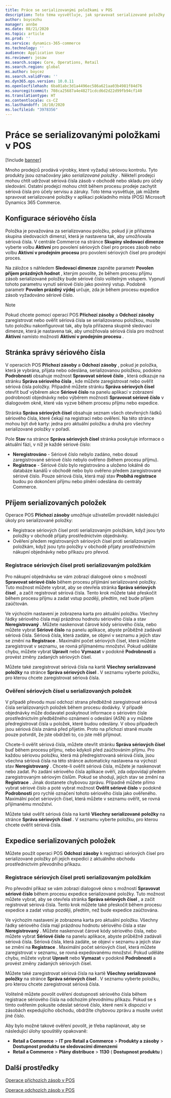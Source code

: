 ```yaml
---
title: Práce se serializovanými položkami v POS
description: Toto téma vysvětluje, jak spravovat serializované položky v aplikaci pokladního místa (POS).
author: boycezhu
manager: annbe
ms.date: 08/21/2020
ms.topic: article
ms.prod: ''
ms.service: dynamics-365-commerce
ms.technology: ''
audience: Application User
ms.reviewer: josaw
ms.search.scope: Core, Operations, Retail
ms.search.region: global
ms.author: boycez
ms.search.validFrom: ''
ms.dyn365.ops.version: 10.0.11
ms.openlocfilehash: 6ba01abc3d1a4496ec586a621aa03b4981f84d76
ms.sourcegitcommit: 708ca25687a4e48271cdcd6d2d22d99fb94cf140
ms.translationtype: HT
ms.contentlocale: cs-CZ
ms.lasthandoff: 10/10/2020
ms.locfileid: "3978356"
---
```

# <a name="work-with-serialized-items-in-the-pos"></a>Práce se serializovanými položkami v POS

[!include [banner](includes/banner.md)]

Mnoho prodejců prodává výrobky, které vyžadují sériovou kontrolu. Tyto produkty jsou označovány jako *serializované položky* . Někteří prodejci mohou chtít udržovat sériová čísla zásob v obchodě nebo skladu pro účely sledování. Ostatní prodejci mohou chtít během procesu prodeje zachytit sériová čísla pro účely servisu a záruky. Toto téma vysvětluje, jak můžete spravovat serializované položky v aplikaci pokladního místa (POS) Microsoft Dynamics 365 Commerce.

## <a name="serial-number-configurations"></a>Konfigurace sériového čísla

Položka je považována za serializovanou položku, pokud jí je přiřazena skupina sledovacích dimenzí, která je nastavena tak, aby umožňovala sériová čísla. V centrále Commerce na stránce **Skupiny sledovací dimenze** vyberte volbu **Aktivní** pro povolení sériových čísel pro proces zásob nebo volbu **Aktivní v prodejním procesu** pro povolení sériových čísel pro prodejní proces.

Na záložce s náhledem **Sledovací dimenze** zapněte parametr **Povolen příjem prázdných hodnot** , kterým povolíte, že během procesu příjmu zásob serializované položky bude sériové číslo volitelným vstupem. Vypnutí tohoto parametru vynutí sériové číslo jako povinný vstup. Podobně parametr **Povolen prázdný výdej** určuje, zda je během procesu expedice zásob vyžadováno sériové číslo.

> [!NOTE]
> Pokud chcete pomocí operací POS **Příchozí zásoby** a **Odchozí zásoby** zaregistrovat nebo ověřit sériová čísla se serializovanou položkou, musíte tuto položku nakonfigurovat tak, aby byla přiřazena skupině sledovací dimenze, která je nastavena tak, aby umožňovala sériová čísla pro možnost **Aktivní** namísto možnosti **Aktivní v prodejním procesu** .

## <a name="serial-number-management-page"></a>Stránka správy sériového čísla

V operacích POS **Příchozí zásoby** a **Odchozí zásoby** , pokud je položka, která je vybrána, přijata nebo odeslána, serializovanou položkou, podokno **Podrobnosti** obsahuje možnost **Spravovat sériové číslo** , která odkazuje na stránku **Správa sériového čísla** , kde můžete zaregistrovat nebo ověřit sériová čísla položky. Případně můžete stránku **Správa sériových čísel** otevřít buď výběrem akce **Sériové číslo** na panelu aplikací v zobrazení podrobností objednávky nebo výběrem možnosti **Spravovat sériové číslo** v dialogovém okně, které vás vyzve během procesu příjmu nebo expedice. 

Stránka **Správa sériových čísel** obsahuje seznam všech otevřených řádků sériového čísla, které čekají na registraci nebo ověření. Na této stránce mohou být dvě karty: jedna pro aktuální položku a druhá pro všechny serializované položky v pořadí.

Pole **Stav** na stránce **Správa sériových čísel** stránka poskytuje informace o aktuální fázi, v níž je každé sériové číslo:

- **Neregistrováno** - Sériové číslo nebylo zadáno, nebo dosud zaregistrované sériové číslo nebylo ověřeno (během procesu příjmu).
- **Registrace** - Sériové číslo bylo registrováno a uloženo lokálně do databáze kanálů v obchodě nebo bylo ověřeno předem zaregistrované sériové číslo. Pouze sériová čísla, která mají stav **Probíhá registrace** budou po dokončení příjmu nebo plnění odeslána do centrály Commerce.

## <a name="receive-serialized-items"></a>Příjem serializovaných položek

Operace POS **Příchozí zásoby** umožňuje uživatelům provádět následující úkoly pro serializované položky:

- Registrace sériových čísel proti serializovaným položkám, když jsou tyto položky v obchodě přijaty prostřednictvím objednávky.
- Ověření předem registrovaných sériových čísel proti serializovaným položkám, když jsou tyto položky v obchodě přijaty prostřednictvím nákupní objednávky nebo příkazu pro převod.

### <a name="register-serial-numbers-against-serialized-items"></a>Registrace sériových čísel proti serializovaným položkám

Pro nákupní objednávku se vám zobrazí dialogové okno s možností **Spravovat sériové číslo** během procesu přijímání serializované položky. Tuto možnost můžete vybrat, aby se otevřela stránka **Správa sériových čísel** , a začít registrovat sériová čísla. Tento krok můžete také přeskočit během procesu příjmu a zadat vstup později, předtím, než bude příjem zaúčtován.

Ve výchozím nastavení je zobrazena karta pro aktuální položku. Všechny řádky sériového čísla mají prázdnou hodnotu sériového čísla a stav **Neregistrovaný** . Můžete naskenovat čárové kódy sériového čísla, nebo můžete vybrat **Sériové číslo** na panelu aplikace, abyste průběžně zadávali sériová čísla. Sériová čísla, která zadáte, se objeví v seznamu a jejich stav se změní na **Registrace** . Maximální počet sériových čísel, která můžete zaregistrovat v seznamu, se rovná přijímanému množství. Pokud uděláte chybu, můžete vybrat **Upravit** nebo **Vymazat** v podokně **Podrobnosti** a provést změny zadaných sériových čísel.

Můžete také zaregistrovat sériová čísla na kartě **Všechny serializované položky** na stránce **Správa sériových čísel** . V seznamu vyberte položku, pro kterou chcete zaregistrovat sériová čísla.

### <a name="validate-serial-numbers-on-serialized-items"></a>Ověření sériových čísel u serializovaných položek

V případě převodu musí odchozí strana předběžně zaregistrovat sériová čísla serializovaných položek během procesu dodávky. V případě objednávky může dodavatel poskytnout informace o sériovém čísle prostřednictvím předběžného oznámení o odeslání (ASN) a vy můžete předregistrovat čísla u položek, které budou odeslány. V obou případech jsou sériová čísla známá před přijetím. Proto na příchozí straně musíte pouze potvrdit, že jste obdrželi to, co jste měli přijmout.

Chcete-li ověřit sériová čísla, můžete otevřít stránku **Správa sériových čísel** buď během procesu příjmu, nebo kdykoli před zaúčtováním příjmu. Pro každou sériovou položku, která má předregistrovaná sériová čísla, jsou všechna sériová čísla na této stránce automaticky nastavena na výchozí stav **Neregistrovaný** . Chcete-li ověřit sériová čísla, můžete je naskenovat nebo zadat. Po zadání sériového čísla aplikace ověří, zda odpovídají předem zaregistrovaným sériovým číslům. Pokud se shodují, jejich stav se změní na **Registrace** . Jinak dostanete chybovou zprávu. Případně můžete přímo vybrat sériové číslo a poté vybrat možnost **Ověřit sériové číslo** v podokně **Podrobnosti** pro rychlé označení tohoto sériového čísla jako ověřeného. Maximální počet sériových čísel, která můžete v seznamu ověřit, se rovná přijímanému množství.

Můžete také ověřit sériová čísla na kartě **Všechny serializované položky** na stránce **Správa sériových čísel** . V seznamu vyberte položku, pro kterou chcete ověřit sériová čísla.

## <a name="ship-serialized-items"></a>Expedice serializovaných položek

Můžete použít operaci POS **Odchozí zásoby** k registraci sériových čísel pro serializované položky při jejich expedici z aktuálního obchodu prostřednictvím převodního příkazu.

### <a name="register-serial-numbers-against-serialized-items"></a>Registrace sériových čísel proti serializovaným položkám

Pro převodní příkaz se vám zobrazí dialogové okno s možností **Spravovat sériové číslo** během procesu expedice serializované položky. Tuto možnost můžete vybrat, aby se otevřela stránka **Správa sériových čísel** , a začít registrovat sériová čísla. Tento krok můžete také přeskočit během procesu expedice a zadat vstup později, předtím, než bude expedice zaúčtována.

Ve výchozím nastavení je zobrazena karta pro aktuální položku. Všechny řádky sériového čísla mají prázdnou hodnotu sériového čísla a stav **Neregistrovaný** . Můžete naskenovat čárové kódy sériového čísla, nebo můžete vybrat **Sériové číslo** na panelu aplikace, abyste průběžně zadávali sériová čísla. Sériová čísla, která zadáte, se objeví v seznamu a jejich stav se změní na **Registrace** . Maximální počet sériových čísel, která můžete zaregistrovat v seznamu, se rovná expedovanému množství. Pokud uděláte chybu, můžete vybrat **Upravit** nebo **Vymazat** v podokně **Podrobnosti** a provést změny zadaných sériových čísel.

Můžete také zaregistrovat sériová čísla na kartě **Všechny serializované položky** na stránce **Správa sériových čísel** . V seznamu vyberte položku, pro kterou chcete zaregistrovat sériová čísla.

Volitelně můžete povolit ověření dostupnosti sériového čísla během registrace sériového čísla na odchozím převodnímu příkazu. Pokud se s tímto ověřením pokusíte odeslat sériové číslo, které není k dispozici v zásobách expedujícího obchodu, obdržíte chybovou zprávu a musíte uvést jiné číslo.

Aby bylo možné takové ověření povolit, je třeba naplánovat, aby se následující úlohy spouštěly opakovaně:

- **Retail a Commerce** > **IT pro Retail a Commerce** > **Produkty a zásoby** > **Dostupnost produktu se sledovacími dimenzemi**
- **Retail a Commerce** > **Plány distribuce** > **1130** ( **Dostupnost produktu** )

## <a name="additional-resources"></a>Další prostředky

[Operace příchozích zásob v POS](https://docs.microsoft.com/dynamics365/commerce/pos-inbound-inventory-operation)

[Operace odchozích zásob v POS](https://docs.microsoft.com/dynamics365/commerce/pos-outbound-inventory-operation)
